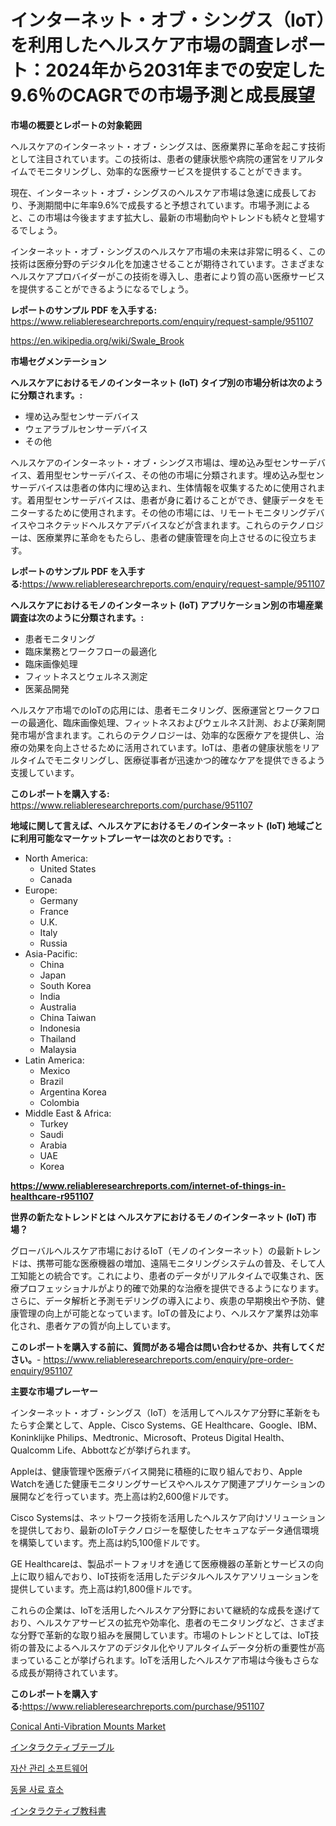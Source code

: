 <p><h1>インターネット・オブ・シングス（IoT）を利用したヘルスケア市場の調査レポート：2024年から2031年までの安定した9.6％のCAGRでの市場予測と成長展望</h1></p><p><strong>市場の概要とレポートの対象範囲</strong></p>
<p><p>ヘルスケアのインターネット・オブ・シングスは、医療業界に革命を起こす技術として注目されています。この技術は、患者の健康状態や病院の運営をリアルタイムでモニタリングし、効率的な医療サービスを提供することができます。</p><p>現在、インターネット・オブ・シングスのヘルスケア市場は急速に成長しており、予測期間中に年率9.6%で成長すると予想されています。市場予測によると、この市場は今後ますます拡大し、最新の市場動向やトレンドも続々と登場するでしょう。</p><p>インターネット・オブ・シングスのヘルスケア市場の未来は非常に明るく、この技術は医療分野のデジタル化を加速させることが期待されています。さまざまなヘルスケアプロバイダーがこの技術を導入し、患者により質の高い医療サービスを提供することができるようになるでしょう。</p></p>
<p><strong>レポートのサンプル PDF を入手する:</strong> <a href="https://www.reliableresearchreports.com/enquiry/request-sample/951107">https://www.reliableresearchreports.com/enquiry/request-sample/951107</a></p>
<p><a href="https://en.wikipedia.org/wiki/Swale_Brook">https://en.wikipedia.org/wiki/Swale_Brook</a></p>
<p><strong>市場セグメンテーション</strong></p>
<p><strong>ヘルスケアにおけるモノのインターネット (IoT) タイプ別の市場分析は次のように分類されます。:</strong></p>
<p><ul><li>埋め込み型センサーデバイス</li><li>ウェアラブルセンサーデバイス</li><li>その他</li></ul></p>
<p><p>ヘルスケアのインターネット・オブ・シングス市場は、埋め込み型センサーデバイス、着用型センサーデバイス、その他の市場に分類されます。埋め込み型センサーデバイスは患者の体内に埋め込まれ、生体情報を収集するために使用されます。着用型センサーデバイスは、患者が身に着けることができ、健康データをモニターするために使用されます。その他の市場には、リモートモニタリングデバイスやコネクテッドヘルスケアデバイスなどが含まれます。これらのテクノロジーは、医療業界に革命をもたらし、患者の健康管理を向上させるのに役立ちます。</p></p>
<p><strong>レポートのサンプル PDF を入手する:</strong><a href="https://www.reliableresearchreports.com/enquiry/request-sample/951107">https://www.reliableresearchreports.com/enquiry/request-sample/951107</a></p>
<p><strong> ヘルスケアにおけるモノのインターネット (IoT) アプリケーション別の市場産業調査は次のように分類されます。:</strong></p>
<p><ul><li>患者モニタリング</li><li>臨床業務とワークフローの最適化</li><li>臨床画像処理</li><li>フィットネスとウェルネス測定</li><li>医薬品開発</li></ul></p>
<p><p>ヘルスケア市場でのIoTの応用には、患者モニタリング、医療運営とワークフローの最適化、臨床画像処理、フィットネスおよびウェルネス計測、および薬剤開発市場が含まれます。これらのテクノロジーは、効率的な医療ケアを提供し、治療の効果を向上させるために活用されています。IoTは、患者の健康状態をリアルタイムでモニタリングし、医療従事者が迅速かつ的確なケアを提供できるよう支援しています。</p></p>
<p><strong>このレポートを購入する:</strong> <a href="https://www.reliableresearchreports.com/purchase/951107">https://www.reliableresearchreports.com/purchase/951107</a></p>
<p><strong>地域に関して言えば、ヘルスケアにおけるモノのインターネット (IoT) 地域ごとに利用可能なマーケットプレーヤーは次のとおりです。:</strong></p>
<p><ul>
    <li>
        North America:
        <ul>
            <li>United States</li>
            <li>Canada</li>
        </ul>
    </li>
    <li>
        Europe:
        <ul>
            <li>Germany</li>
            <li>France</li>
            <li>U.K.</li>
            <li>Italy</li>
            <li>Russia</li>
        </ul>
    </li>
    <li>
        Asia-Pacific:
        <ul>
            <li>China</li>
            <li>Japan</li>
            <li>South Korea</li>
            <li>India</li>
            <li>Australia</li>
            <li>China Taiwan</li>
            <li>Indonesia</li>
            <li>Thailand</li>
            <li>Malaysia</li>
        </ul>
    </li>
    <li>
        Latin America:
        <ul>
            <li>Mexico</li>
            <li>Brazil</li>
            <li>Argentina Korea</li>
            <li>Colombia</li>
        </ul>
    </li>
    <li>
        Middle East & Africa:
        <ul>
            <li>Turkey</li>
            <li>Saudi</li>
            <li>Arabia</li>
            <li>UAE</li>
            <li>Korea</li>
        </ul>
    </li>
    </ul></p>
<p><strong><a href="https://www.reliableresearchreports.com/internet-of-things-in-healthcare-r951107">https://www.reliableresearchreports.com/internet-of-things-in-healthcare-r951107</a></strong></p>
<p><strong>世界の新たなトレンドとは ヘルスケアにおけるモノのインターネット (IoT) 市場？</strong></p>
<p><p>グローバルヘルスケア市場におけるIoT（モノのインターネット）の最新トレンドは、携帯可能な医療機器の増加、遠隔モニタリングシステムの普及、そして人工知能との統合です。これにより、患者のデータがリアルタイムで収集され、医療プロフェッショナルがより的確で効果的な治療を提供できるようになります。さらに、データ解析と予測モデリングの導入により、疾患の早期検出や予防、健康管理の向上が可能となっています。IoTの普及により、ヘルスケア業界は効率化され、患者ケアの質が向上しています。</p></p>
<p><strong>このレポートを購入する前に、質問がある場合は問い合わせるか、共有してください。</strong>- <a href="https://www.reliableresearchreports.com/enquiry/pre-order-enquiry/951107">https://www.reliableresearchreports.com/enquiry/pre-order-enquiry/951107</a></p>
<p><strong>主要な市場プレーヤー</strong></p>
<p><p>インターネット・オブ・シングス（IoT）を活用してヘルスケア分野に革新をもたらす企業として、Apple、Cisco Systems、GE Healthcare、Google、IBM、Koninklijke Philips、Medtronic、Microsoft、Proteus Digital Health、Qualcomm Life、Abbottなどが挙げられます。</p><p>Appleは、健康管理や医療デバイス開発に積極的に取り組んでおり、Apple Watchを通じた健康モニタリングサービスやヘルスケア関連アプリケーションの展開などを行っています。売上高は約2,600億ドルです。</p><p>Cisco Systemsは、ネットワーク技術を活用したヘルスケア向けソリューションを提供しており、最新のIoTテクノロジーを駆使したセキュアなデータ通信環境を構築しています。売上高は約5,100億ドルです。</p><p>GE Healthcareは、製品ポートフォリオを通じて医療機器の革新とサービスの向上に取り組んでおり、IoT技術を活用したデジタルヘルスケアソリューションを提供しています。売上高は約1,800億ドルです。</p><p>これらの企業は、IoTを活用したヘルスケア分野において継続的な成長を遂げており、ヘルスケアサービスの拡充や効率化、患者のモニタリングなど、さまざまな分野で革新的な取り組みを展開しています。市場のトレンドとしては、IoT技術の普及によるヘルスケアのデジタル化やリアルタイムデータ分析の重要性が高まっていることが挙げられます。IoTを活用したヘルスケア市場は今後もさらなる成長が期待されています。</p></p>
<p><strong>このレポートを購入する:</strong><a href="https://www.reliableresearchreports.com/purchase/951107">https://www.reliableresearchreports.com/purchase/951107</a></p>
<p><p><a href="https://issuu.com/reportprime-2/docs/conical-anti-vibration-mounts-market-size-2030.ppt">Conical Anti-Vibration Mounts Market</a></p><p><a href="https://github.com/zjkmgcs938405/Market-Research-Report-List-3/blob/main/589747151184.md">インタラクティブテーブル</a></p><p><a href="https://github.com/KellyLyncyh543964/Market-Research-Report-List-3/blob/main/662168065355.md">자산 관리 소프트웨어</a></p><p><a href="https://github.com/rcabello548/Market-Research-Report-List-3/blob/main/856723465356.md">동물 사료 효소</a></p><p><a href="https://github.com/roulaayoub-saad/Market-Research-Report-List-3/blob/main/216643151185.md">インタラクティブ教科書</a></p></p>